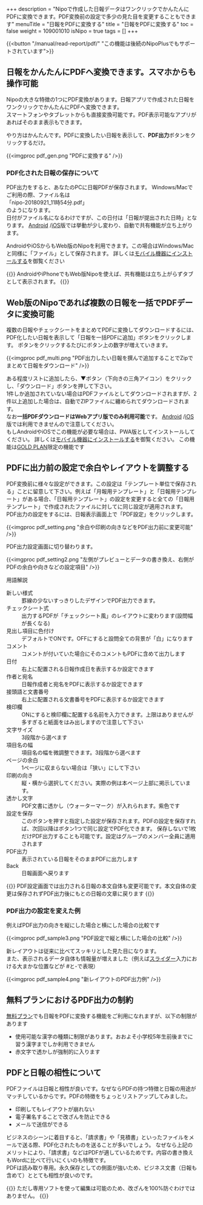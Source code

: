 +++
description = "Nipoで作成した日報データはワンクリックでかんたんにPDFに変換できます。PDF変換前の設定で多少の見た目を変更することもできます"
menuTitle = "日報をPDFに変換する"
title = "日報をPDFに変換する"
toc = false
weight = 109001010
isNipo = true
tags = []
+++

{{<button "/manual/read-report/pdf/" "この機能は後続のNipoPlusでもサポートされています">}}

## 日報をかんたんにPDFへ変換できます。スマホからも操作可能

Nipoの大きな特徴の1つにPDF変換があります。日報アプリで作成された日報をワンクリックでかんたんにPDFへ変換できます。  
スマートフォンやタブレットからも直接変換可能です。PDF表示可能なアプリがあればそのまま表示もできます。  

やり方はかんたんです。PDFに変換したい日報を表示して、**PDF出力**ボタンをクリックするだけ。

{{<imgproc pdf_gen.png "PDFに変換する" />}}

### PDF化された日報の保存について

PDF出力をすると、あなたのPCに日報PDFが保存されます。
Windows/Macでご利用の際、ファイル名は  
「nipo-20180921_11時54分.pdf」  
のようになります。  
日付がファイル名になるわけですが、この日付は「日報が提出された日時」となります。
[Android](https://play.google.com/store/apps/details?id=jp.sndbox.nipoapp) /[iOS](https://apps.apple.com/jp/app/nipo/id1385965600)版では挙動が少し変わり、自動で共有機能が立ち上がります。  

AndroidやiOSからもWeb版のNipoを利用できます。この場合はWindows/Macと同様に「ファイル」として保存されます。
詳しくは[モバイル機器にインストールする](/old/system/ios-install/)を御覧ください

{{<alice pos="left" icon="default">}}
AndroidやiPhoneでもWeb版Nipoを使えば、共有機能は立ち上がらずタブとして表示されます。
{{</alice>}}

## Web版のNipoであれば複数の日報を一括でPDFデータに変換可能

複数の日報やチェックシートをまとめてPDFに変換してダウンロードするには、PDF化したい日報を表示して「日報を一括PDFに追加」ボタンをクリックします。
ボタンをクリックするたびにボタン上の数字が増えていきます。

{{<imgproc pdf_multi.png "PDF出力したい日報を撰んで追加することでZipでまとめて日報をダウンロード" />}}

ある程度リストに追加したら、▼ボタン（下向きの三角アイコン）をクリックし、「ダウンロード」ボタンを押して下さい。  
1件しか追加されていない場合はPDFファイルとしてダウンロードされますが、2件以上追加した場合は、自動でZIPファイルに纏められてダウンロードされます。  
なお**一括PDFダウンロードはWebアプリ版でのみ利用可能**です。
[Android](https://play.google.com/store/apps/details?id=jp.sndbox.nipoapp) /[iOS](https://apps.apple.com/jp/app/nipo/id1385965600)版では利用できませんので注意してください。  
もしAndroidやiOSでこの機能が必要な場合は、PWA版としてインストールしてください。
詳しくは[モバイル機器にインストールする](/old/system/ios-install/)を御覧ください。
この機能は[GOLD PLAN](/old/system/price/)限定の機能です

## PDFに出力前の設定で余白やレイアウトを調整する

PDF変換前に様々な設定ができます。この設定は「テンプレート単位で保存される」ことに留意して下さい。例えば「月報用テンプレート」と「日報用テンプレート」がある場合、「日報用テンプレート」の設定を変更すると全ての「日報用テンプレート」で作成されたファイルに対してに同じ設定が適用されます。
PDF出力の設定をするには、日報表示画面上で「PDF設定」をクリックします。

{{<imgproc pdf_setting.png "余白や印刷の向きなどをPDF出力前に変更可能" />}}

PDF出力設定画面に切り替わります。

{{<imgproc pdf_setting2.png "左側がプレビューとデータの書き換え、右側がPDFの余白や向きなどの設定項目" />}}

用語解説

<dl>
  <dt>新しい様式</dt>
  <dd>罫線の少ないすっきりしたデザインでPDF出力できます。</dd>
  <dt>チェックシート式</dt>
  <dd>出力するPDFが「チェックシート風」のレイアウトに変わります(設問幅が長くなる)</dd>
  <dt>見出し項目に色付け</dt>

  <dd>デフォルトでONです。OFFにすると設問全ての背景が「白」になります</dd>
  <dt>コメント</dt>
  <dd>コメントが付いていた場合にそのコメントもPDFに含めて出力します</dd>
  <dt>日付</dt>
  <dd>右上に配置される日報作成日を表示するか設定できます</dd>
  <dt>作者と宛名</dt>
  <dd>日報作成者と宛名をPDFに表示するか設定できます</dd>
  <dt>接頭語と文書番号</dt>
  <dd>右上に配置される文書番号をPDFに表示するか設定できます</dd>
  <dt>検印欄</dt>
  <dd>ONにすると検印欄に配置する名前を入力できます。上限はありませんが多すぎると紙面をはみ出しますので注意して下さい</dd>
  <dt>文字サイズ</dt>
  <dd>3段階から選べます</dd>
  <dt>項目名の幅</dt>
  <dd>項目名の幅を微調整できます。3段階から選べます</dd>
  <dt>ページの余白</dt>
  <dd>1ページに収まらない場合は「狭い」にして下さい</dd>
  <dt>印刷の向き</dt>
  <dd>縦・横から選択してください。実際の例は本ページ上部に掲示しています。</dd>
  <dt>透かし文字</dt>
  <dd>PDF文書に透かし（ウォーターマーク）が入れられます。紫色です</dd>
  <dt>設定を保存</dt>
  <dd>このボタンを押すと指定した設定が保存されます。PDFの設定を保存すれば、次回以降はボタン1つで同じ設定でPDF化できます。
  保存しないで1枚だけPDF出力することも可能です。設定はグループのメンバー全員に適用されます</dd>
  <dt>PDF出力</dt>
  <dd>表示されている日報をそのままPDFに出力します</dd>
  <dt>Back</dt>
  <dd>日報画面へ戻ります</dd>
</dl>

{{<alice pos="left" icon="default">}}
PDF設定画面では出力される日報の本文自体も変更可能です。本文自体の変更は保存されずPDF出力後にもとの日報の文章に戻ります
{{</alice>}}

### PDF出力の設定を変えた例

例えばPDF出力の向きを縦にした場合と横にした場合の比較です

{{<imgproc pdf_sample3.png "PDF設定で縦と横にした場合の比較" />}}

新レイアウトは従来に比べてスッキリとした見た目になります。  
また、表示されるデータ自体も情報量が増えました（例えば[スライダー](/old/parts/slide/)入力における大まかな位置などが #と-で表現）  

{{<imgproc pdf_sample4.png "新レイアウトのPDF出力例" />}}

## 無料プランにおけるPDF出力の制約

[無料プラン](/old/system/price/)でも日報をPDFに変換する機能をご利用になれますが、以下の制限があります

- 使用可能な漢字の種類に制限があります。おおよそ小学校5年生前後までに習う漢字までしか利用できません
- 赤文字で透かしが強制的に入ります

## PDFと日報の相性について

PDFファイルは日報と相性が良いです。なぜならPDFの持つ特徴と日報の用途がマッチしているからです。PDFの特徴をちょっとリストアップしてみました。

- 印刷してもレイアウトが崩れない
- 電子署名することで改ざんを防止できる
- メールで送信ができる

ビジネスのシーンに着目すると、「請求書」や「見積書」といったファイルをメールで送る際、PDF化されたものを送ることが多いでしょう。
なぜなら上記のメリットにより、「請求書」などはPDFが適しているためです。内容の書き換えもWordに比べて行いにくいのも特徴です。  
PDFは読み取り専用。永久保存としての側面が強いため、ビジネス文書（日報も含めて）ととても相性が良いのです。

{{<alice pos="left" icon="default">}}
ただし専用ソフトを使って編集は可能のため、改ざんを100%防ぐわけではありません。
{{</alice>}}
